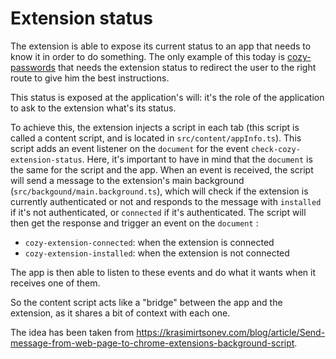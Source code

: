 # Extension status

The extension is able to expose its current status to an app that needs to know
it in order to do something. The only example of this today is
[cozy-passwords](https://github.com/cozy/cozy-passwords) that needs the
extension status to redirect the user to the right route to give him the best
instructions.

This status is exposed at the application's will: it's the role of the
application to ask to the extension what's its status.

To achieve this, the extension injects a script in each tab (this script is
called a content script, and is located in `src/content/appInfo.ts`). This
script adds an event listener on the `document` for the event
`check-cozy-extension-status`. Here, it's important to have in mind that the
`document` is the same for the script and the app. When an event is received,
the script will send a message to the extension's main background
(`src/backgound/main.background.ts`), which will check if the extension is
currently authenticated or not and responds to the message with `installed` if
it's not authenticated, or `connected` if it's authenticated. The script will
then get the response and trigger an event on the `document` :

* `cozy-extension-connected`: when the extension is connected
* `cozy-extension-installed`: when the extension is not connected

The app is then able to listen to these events and do what it wants when it
receives one of them.

So the content script acts like a "bridge" between the app and the extension,
as it shares a bit of context with each one.

The idea has been taken from https://krasimirtsonev.com/blog/article/Send-message-from-web-page-to-chrome-extensions-background-script.
